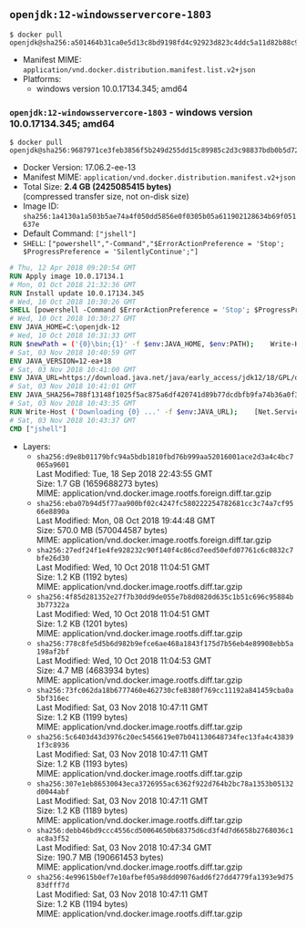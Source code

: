 ## `openjdk:12-windowsservercore-1803`

```console
$ docker pull openjdk@sha256:a501464b31ca0e5d13c8bd9198fd4c92923d823c4ddc5a11d82b88c91ff57ac8
```

-	Manifest MIME: `application/vnd.docker.distribution.manifest.list.v2+json`
-	Platforms:
	-	windows version 10.0.17134.345; amd64

### `openjdk:12-windowsservercore-1803` - windows version 10.0.17134.345; amd64

```console
$ docker pull openjdk@sha256:9687971ce3feb3856f5b249d255dd15c89985c2d3c98837bdb0b5d72b4623df9
```

-	Docker Version: 17.06.2-ee-13
-	Manifest MIME: `application/vnd.docker.distribution.manifest.v2+json`
-	Total Size: **2.4 GB (2425085415 bytes)**  
	(compressed transfer size, not on-disk size)
-	Image ID: `sha256:1a4130a1a503b5ae74a4f050dd5856e0f0305b05a611902128634b69f051637e`
-	Default Command: `["jshell"]`
-	`SHELL`: `["powershell","-Command","$ErrorActionPreference = 'Stop'; $ProgressPreference = 'SilentlyContinue';"]`

```dockerfile
# Thu, 12 Apr 2018 09:20:54 GMT
RUN Apply image 10.0.17134.1
# Mon, 01 Oct 2018 21:32:36 GMT
RUN Install update 10.0.17134.345
# Wed, 10 Oct 2018 10:30:26 GMT
SHELL [powershell -Command $ErrorActionPreference = 'Stop'; $ProgressPreference = 'SilentlyContinue';]
# Wed, 10 Oct 2018 10:30:27 GMT
ENV JAVA_HOME=C:\openjdk-12
# Wed, 10 Oct 2018 10:31:33 GMT
RUN $newPath = ('{0}\bin;{1}' -f $env:JAVA_HOME, $env:PATH); 	Write-Host ('Updating PATH: {0}' -f $newPath); 	setx /M PATH $newPath
# Sat, 03 Nov 2018 10:40:59 GMT
ENV JAVA_VERSION=12-ea+18
# Sat, 03 Nov 2018 10:41:00 GMT
ENV JAVA_URL=https://download.java.net/java/early_access/jdk12/18/GPL/openjdk-12-ea+18_windows-x64_bin.zip
# Sat, 03 Nov 2018 10:41:01 GMT
ENV JAVA_SHA256=788f13148f1025f5ac875a6df420741d89b77dcdbfb9fa74b36a0f37f41f3806
# Sat, 03 Nov 2018 10:43:35 GMT
RUN Write-Host ('Downloading {0} ...' -f $env:JAVA_URL); 	[Net.ServicePointManager]::SecurityProtocol = [Net.SecurityProtocolType]::Tls12; 	Invoke-WebRequest -Uri $env:JAVA_URL -OutFile 'openjdk.zip'; 	Write-Host ('Verifying sha256 ({0}) ...' -f $env:JAVA_SHA256); 	if ((Get-FileHash openjdk.zip -Algorithm sha256).Hash -ne $env:JAVA_SHA256) { 		Write-Host 'FAILED!'; 		exit 1; 	}; 		Write-Host 'Expanding ...'; 	New-Item -ItemType Directory -Path C:\temp | Out-Null; 	Expand-Archive openjdk.zip -DestinationPath C:\temp; 	Move-Item -Path C:\temp\* -Destination $env:JAVA_HOME; 	Remove-Item C:\temp; 		Write-Host 'Verifying install ...'; 	Write-Host '  java --version'; java --version; 	Write-Host '  javac --version'; javac --version; 		Write-Host 'Removing ...'; 	Remove-Item openjdk.zip -Force; 		Write-Host 'Complete.'
# Sat, 03 Nov 2018 10:43:37 GMT
CMD ["jshell"]
```

-	Layers:
	-	`sha256:d9e8b01179bfc94a5bdb1810fbd76b999aa52016001ace2d3a4c4bc7065a9601`  
		Last Modified: Tue, 18 Sep 2018 22:43:55 GMT  
		Size: 1.7 GB (1659688273 bytes)  
		MIME: application/vnd.docker.image.rootfs.foreign.diff.tar.gzip
	-	`sha256:eba07b94d5f77aa900bf02c4247fc580222254782681cc3c74a7cf9566e8890a`  
		Last Modified: Mon, 08 Oct 2018 19:44:48 GMT  
		Size: 570.0 MB (570044587 bytes)  
		MIME: application/vnd.docker.image.rootfs.foreign.diff.tar.gzip
	-	`sha256:27edf24f1e4fe928232c90f140f4c86cd7eed50efd07761c6c0832c7bfe26d30`  
		Last Modified: Wed, 10 Oct 2018 11:04:51 GMT  
		Size: 1.2 KB (1192 bytes)  
		MIME: application/vnd.docker.image.rootfs.diff.tar.gzip
	-	`sha256:4f85d281352e27f7b30dd9de055e7b8d0820d635c1b51c696c95884b3b77322a`  
		Last Modified: Wed, 10 Oct 2018 11:04:51 GMT  
		Size: 1.2 KB (1201 bytes)  
		MIME: application/vnd.docker.image.rootfs.diff.tar.gzip
	-	`sha256:778c8fe5d5b6d982b9efce6ae468a1843f175d7b56eb4e89908ebb5a198af2bf`  
		Last Modified: Wed, 10 Oct 2018 11:04:53 GMT  
		Size: 4.7 MB (4683934 bytes)  
		MIME: application/vnd.docker.image.rootfs.diff.tar.gzip
	-	`sha256:73fc062da18b6777460e462730cfe8380f769cc11192a841459cba0a5bf316ec`  
		Last Modified: Sat, 03 Nov 2018 10:47:11 GMT  
		Size: 1.2 KB (1199 bytes)  
		MIME: application/vnd.docker.image.rootfs.diff.tar.gzip
	-	`sha256:5c6403d43d3976c20ec5456619e07b041130648734fec13fa4c438391f3c8936`  
		Last Modified: Sat, 03 Nov 2018 10:47:11 GMT  
		Size: 1.2 KB (1193 bytes)  
		MIME: application/vnd.docker.image.rootfs.diff.tar.gzip
	-	`sha256:307e1eb86530043eca3726955ac6362f922d764b2bc78a1353b05132d0044abf`  
		Last Modified: Sat, 03 Nov 2018 10:47:11 GMT  
		Size: 1.2 KB (1189 bytes)  
		MIME: application/vnd.docker.image.rootfs.diff.tar.gzip
	-	`sha256:debb46bd9ccc4556cd50064650b68375d6cd3f4d7d6658b2768036c1ac8a3f52`  
		Last Modified: Sat, 03 Nov 2018 10:47:34 GMT  
		Size: 190.7 MB (190661453 bytes)  
		MIME: application/vnd.docker.image.rootfs.diff.tar.gzip
	-	`sha256:4e99615b0ef7e10afbef05a98dd09076add6f27dd4779fa1393e9d7583dfff7d`  
		Last Modified: Sat, 03 Nov 2018 10:47:11 GMT  
		Size: 1.2 KB (1194 bytes)  
		MIME: application/vnd.docker.image.rootfs.diff.tar.gzip
